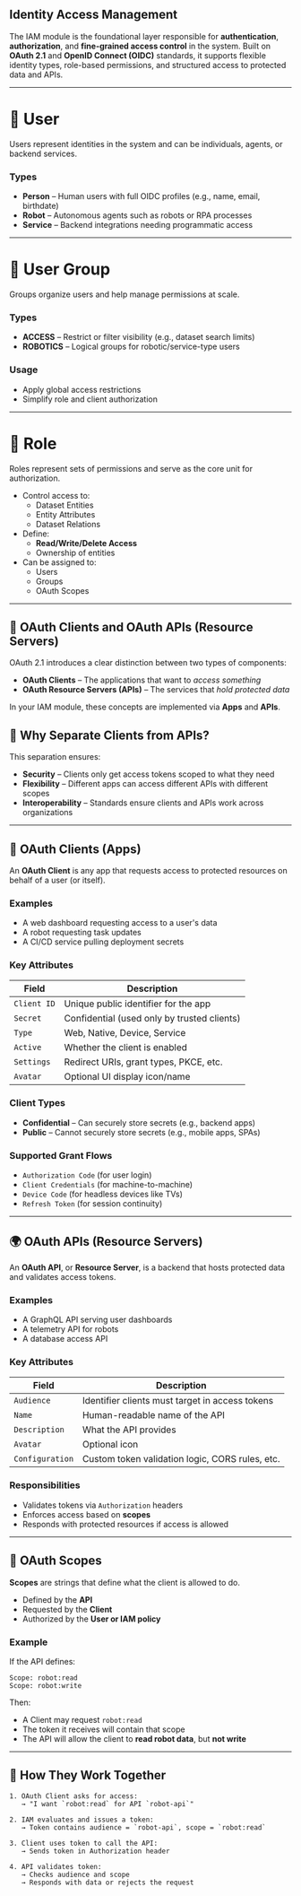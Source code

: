 ## Identity Access Management

The IAM module is the foundational layer responsible for **authentication**, **authorization**, and **fine-grained access control** in the system. Built on **OAuth 2.1** and **OpenID Connect (OIDC)** standards, it supports flexible identity types, role-based permissions, and structured access to protected data and APIs.

---

# 🧍 User

Users represent identities in the system and can be individuals, agents, or backend services.

### Types
- **Person** – Human users with full OIDC profiles (e.g., name, email, birthdate)
- **Robot** – Autonomous agents such as robots or RPA processes
- **Service** – Backend integrations needing programmatic access

---

# 👥 User Group

Groups organize users and help manage permissions at scale.

### Types
- **ACCESS** – Restrict or filter visibility (e.g., dataset search limits)
- **ROBOTICS** – Logical groups for robotic/service-type users

### Usage
- Apply global access restrictions
- Simplify role and client authorization

---

# 👮 Role

Roles represent sets of permissions and serve as the core unit for authorization.

- Control access to:
  - Dataset Entities
  - Entity Attributes
  - Dataset Relations
- Define:
  - **Read/Write/Delete Access**
  - Ownership of entities
- Can be assigned to:
  - Users
  - Groups
  - OAuth Scopes

---

## 🧩 OAuth Clients and OAuth APIs (Resource Servers)

OAuth 2.1 introduces a clear distinction between two types of components:

- **OAuth Clients** – The applications that want to *access something*
- **OAuth Resource Servers (APIs)** – The services that *hold protected data*

In your IAM module, these concepts are implemented via **Apps** and **APIs**.


## 🎯 Why Separate Clients from APIs?

This separation ensures:
- **Security** – Clients only get access tokens scoped to what they need
- **Flexibility** – Different apps can access different APIs with different scopes
- **Interoperability** – Standards ensure clients and APIs work across organizations

---

## 🧭 OAuth Clients (Apps)

An **OAuth Client** is any app that requests access to protected resources on behalf of a user (or itself).

### Examples
- A web dashboard requesting access to a user's data
- A robot requesting task updates
- A CI/CD service pulling deployment secrets

### Key Attributes
| Field      | Description |
|------------|-------------|
| `Client ID` | Unique public identifier for the app |
| `Secret`    | Confidential (used only by trusted clients) |
| `Type`      | Web, Native, Device, Service |
| `Active`    | Whether the client is enabled |
| `Settings`  | Redirect URIs, grant types, PKCE, etc. |
| `Avatar`    | Optional UI display icon/name |

### Client Types
- **Confidential** – Can securely store secrets (e.g., backend apps)
- **Public** – Cannot securely store secrets (e.g., mobile apps, SPAs)

### Supported Grant Flows
- `Authorization Code` (for user login)
- `Client Credentials` (for machine-to-machine)
- `Device Code` (for headless devices like TVs)
- `Refresh Token` (for session continuity)

---

## 🌍 OAuth APIs (Resource Servers)

An **OAuth API**, or **Resource Server**, is a backend that hosts protected data and validates access tokens.

### Examples
- A GraphQL API serving user dashboards
- A telemetry API for robots
- A database access API

### Key Attributes
| Field       | Description |
|-------------|-------------|
| `Audience`  | Identifier clients must target in access tokens |
| `Name`      | Human-readable name of the API |
| `Description` | What the API provides |
| `Avatar`    | Optional icon |
| `Configuration` | Custom token validation logic, CORS rules, etc. |

### Responsibilities
- Validates tokens via `Authorization` headers
- Enforces access based on **scopes**
- Responds with protected resources if access is allowed

---

## 🔐 OAuth Scopes

**Scopes** are strings that define what the client is allowed to do.

- Defined by the **API**
- Requested by the **Client**
- Authorized by the **User or IAM policy**




### Example

If the API defines:

```text
Scope: robot:read
Scope: robot:write
```

Then:
- A Client may request `robot:read`
- The token it receives will contain that scope
- The API will allow the client to **read robot data**, but **not write**

---

## 🔄 How They Work Together

```text
1. OAuth Client asks for access:
   → "I want `robot:read` for API `robot-api`"

2. IAM evaluates and issues a token:
   → Token contains audience = `robot-api`, scope = `robot:read`

3. Client uses token to call the API:
   → Sends token in Authorization header

4. API validates token:
   → Checks audience and scope
   → Responds with data or rejects the request
